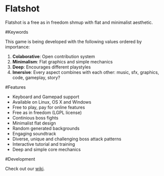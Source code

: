 Flatshot
========

Flatshot is a free as in freedom shmup with flat and minimalist aesthetic.

#Keywords

This game is being developed with the following values ordered by importance:

1. **Colaborative**: Open contribution system
2. **Minimalism**: Flat graphics and simple mechanics
3. **Deep**: Encourages different playstyles
4. **Imersive**: Every aspect combines with each other: music, sfx, graphics, code, gameplay, story?

#Features

* Keyboard and Gamepad support 
* Available on Linux, OS X and Windows 
* Free to play, pay for online features 
* Free as in freedom (LGPL license) 
* Continious boss fights 
* Minimalist flat design 
* Random generated backgrounds 
* Engaging soundtrack 
* Diverse, unique and challenging boss attack patterns 
* Interactive tutorial and training 
* Deep and simple core mechanics

#Development

Check out our [wiki](https://github.com/Rosalila/Flatshot/wiki).
